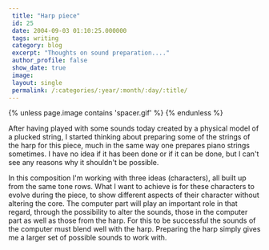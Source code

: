```yaml
---
 title: "Harp piece"
 id: 25
 date: 2004-09-03 01:10:25.000000
 tags: writing
 category: blog
 excerpt: "Thoughts on sound preparation...."
 author_profile: false
 show_date: true
 image: 
 layout: single
 permalink: /:categories/:year/:month/:day/:title/
---
```

{% unless page.image contains 'spacer.gif' %}
{% endunless %}

After having played with some sounds today created by a physical model of a plucked string, I started thinking about preparing some of the strings of the harp for this piece, much in the same way one prepares piano strings sometimes. I have no idea if it has been done or if it can be done, but I can't see any reasons why it shouldn't be possible.

In this composition I'm working with three ideas (characters), all built up from the same tone rows. What I want to achieve is for these characters to evolve during the piece, to show different aspects of their character without altering the core. The computer part will play an important role in that regard, through the possibility to alter the sounds, those in the computer part as well as those from the harp. For this to be successful the sounds of the computer must blend well with the harp. Preparing the harp simply gives me a larger set of possible sounds to work with.
